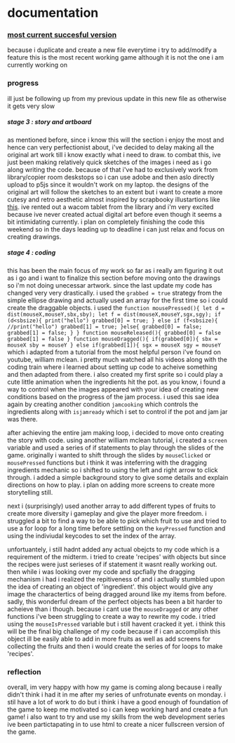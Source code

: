 # documentation
### [most current succesful version](https://editor.p5js.org/insiyam/sketches/qzSbPWrcM)
because i duplicate and create a new file everytime i try to add/modify a feature this is the most recent working game although it is not the one i am currently working on
### progress
ill just be following up from my previous update in this new file as otherwise it gets very slow
##### stage 3 : story and artboard
as mentioned before, since i know this will the section i enjoy the most and hence can very perfectionist about, i've decided to delay making all the original art work till i know exactly what i need to draw. to combat this, ive just been making relatively quick sketches of the images i need as i go along writing the code. because of that i've had to exclusively work from library/copier room deskstops so i can use adobe and then aslo directly upload to p5js since it wouldn't work on my laptop. the designs of the original art will follow the sketches to an extent but i want to create a more cutesy and retro aesthetic almost inspired by scrapbooky illustartions like [this](). ive rented out a wacom tablet from the library and i'm very excited because ive never created actual digital art before even though it seems a bit intimidating currently. i plan on completely finishing the code this weekend so in the days leading up to deadline i can just relax and focus on creating drawings.
##### stage 4 : coding
this has been the main focus of my work so far as i really am figuring it out as i go and i want to finalize this section before moving onto the drawings so i'm not doing unecessar artwork. since the last update my code has changed very very drastically. i used the ```grabbed = true``` strategy from the simple ellipse drawing and actually used an array for the first time so i could create the draggable objects. i used the ```function mousePressed(){
  let d = dist(mouseX,mouseY,sbx,sby);
  let f = dist(mouseX,mouseY,sgx,sgy);
  if (d<sbsize){
    print("hello")
    grabbed[0] = true;
  }
   else if (f<sbsize){
    //print("hello")
    grabbed[1] = true;
  }else{
    grabbed[0] = false;
    grabbed[1] = false;
  }
}
function mouseReleased(){
  grabbed[0] = false
  grabbed[1] = false
}
function mouseDragged(){
if(grabbed[0]){
  sbx = mouseX
  sby = mouseY
} else if(grabbed[1]){
  sgx = mouseX
  sgy = mouseY
  ``` which i adapted from a tutorial from the most helpful person i've found on youtube, william mclean. i pretty much watched all his videos along with the coding train where i learned about setting up code to acheive something and then adapted from there. i also created my first sprite so i could play a cute little animation when the ingredients hit the pot. as you know, i found a way to control when the images appeared with your idea of creating new conditions based on the progress of the jam process. i used this sae idea again by creating another condition ```jamcooking``` which controls the ingredients along with ```isjamready``` which i set to control if the pot and jam jar was there.
  
  after achieving the entire jam making loop, i decided to move onto creating the story with code. using another william mclean tutorial, i created a ```screen``` variable and used a series of if statements to play through the slides of the game. originally i wanted to shift through the slides by ```mouseClicked``` or ```mousePressed``` functions but i think it was inteferring with the dragging ingredients mechanic so i shifted to using the left and right arrow to click through. i added a simple background story to give some details and explain directions on how to play. i plan on adding more screens to create more storytelling still.
  
  next i (surprisingly) used another array to add different types of fruits to create more diversity i gameplay and give the player more freedom. i struggled a bit to find a way to be able to pick which fruit to use and tried to use a for loop for a long time before settling on the ```keyPressed``` function and using the indiviudal keycodes to set the index of the array.
  
  unfortuantely, i still hadnt added any actual obejcts to my code which is a requirement of the midterm. i tried to create 'recipes' with objects but since the recipes were just serieses of if statement it wasnt really working out. then while i was looking over my code and spcfially the dragging mechanism i had i realized the repitiveness of and i actually stumbled upon the idea of creating an object of 'ingredient'. this object would give any image the charactertics of being dragged around like my items from before. sadly, this wonderful dream of the perfect objects has been a bit harder to acheieve than i though. because i cant use the ```mouseDragged``` or any other functions i've been struggling to create a way to rewrite my code. i tried using the ```mouseIsPressed``` variable but i still havent cracked it yet. i think this will be the final big challenge of my code because if i can accomplish this object ill be easily able to add in more fruits as well as add screens for collecting the fruits and then i would create the series of for loops to make 'recipes'.
 
### reflection
overall, im very happy with how my game is coming along because i really didn't think i had it in me after my series of unfrotunate events on monday. i stil have a lot of work to do but i think i have a good enough of foundation of the game to keep me motivated so i can keep working hard and create a fun game! i also want to try and use my skills from the web development series ive been partictapating in to use html to create a nicer fullscreen version of the game.
